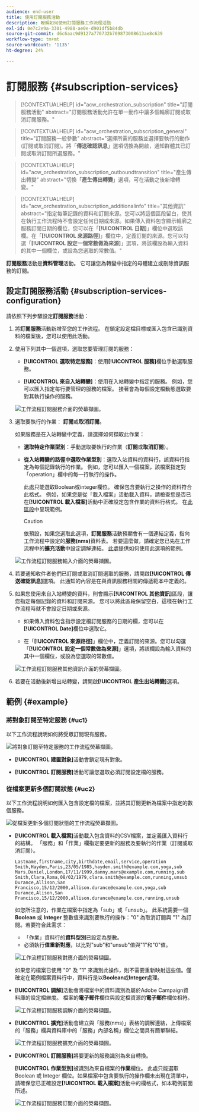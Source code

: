 ```yaml
---
audience: end-user
title: 使用訂閱服務活動
description: 瞭解如何使用訂閱服務工作流程活動
exl-id: 0e7c2e9a-3301-4988-ae0e-d901df5b84db
source-git-commit: d6c6aac9d9127a770732b709873008613ae8c639
workflow-type: tm+mt
source-wordcount: '1135'
ht-degree: 24%

---
```


# 訂閱服務 {#subscription-services}

>[!CONTEXTUALHELP]
>id="acw_orchestration_subscription"
>title="訂閱服務活動"
>abstract="訂閱服務活動允許在單一動作中讓多個輪廓訂閱或取消訂閱服務。"

>[!CONTEXTUALHELP]
>id="acw_orchestration_subscription_general"
>title="訂閱服務一般參數"
>abstract="選擇所需的服務並選擇要執行的動作 (訂閱或取消訂閱)。將「**傳送確認訊息**」選項切換為開啟，通知群體其已訂閱或取消訂閱所選服務。"

>[!CONTEXTUALHELP]
>id="acw_orchestration_subscription_outboundtransition"
>title="產生傳出轉變"
>abstract="切換「**產生傳出轉變**」選項，可在活動之後新增轉變。"

>[!CONTEXTUALHELP]
>id="acw_orchestration_subscription_additionalinfo"
>title="其他資訊"
>abstract="指定每筆記錄的資料和訂閱來源。您可以將這個區段留白，使其在執行工作流程時不會設定任何日期或來源。如果傳入資料包含顯示輪廓之服務訂閱日期的欄位，您可以在「**[!UICONTROL 日期]**」欄位中選取該欄。在「**[!UICONTROL 來源路徑]**」欄位中，定義訂閱的來源。您可以勾選「**[!UICONTROL 設定一個常數做為來源]**」選項，將該欄設為輸入資料的其中一個欄位，或設為您選取的常數值。"

**訂閱服務**&#x200B;活動是&#x200B;**資料管理**&#x200B;活動。 它可讓您為轉變中指定的母體建立或刪除資訊服務的訂閱。

## 設定訂閱服務活動 {#subscription-services-configuration}

請依照下列步驟設定&#x200B;**訂閱服務**&#x200B;活動：

1. 將&#x200B;**訂閱服務**&#x200B;活動新增至您的工作流程。 在鎖定設定檔目標或匯入包含已識別資料的檔案後，您可以使用此活動。

1. 使用下列其中一個選項，選取您要管理訂閱的服務：

   * **[!UICONTROL 選取特定服務]**：使用&#x200B;**[!UICONTROL 服務]**&#x200B;欄位手動選取服務。

   * **[!UICONTROL 來自入站轉變]**：使用在入站轉變中指定的服務。 例如，您可以匯入指定每行要管理的服務的檔案。 接著會為每個設定檔動態選取要對其執行操作的服務。

   ![工作流程訂閱服務介面的熒幕擷圖。](../assets/workflow-subscription-service.png)

1. 選取要執行的作業： **訂閱**&#x200B;或&#x200B;**取消訂閱**。

   如果服務是在入站轉變中定義，請選擇如何擷取此作業：

   * **選取特定作業型別**：手動選取要執行的作業（**訂閱**&#x200B;或&#x200B;**取消訂閱**）。

   * **從入站轉變的路徑中選取作業型別**：選取入站資料的資料行，該資料行指定為每個記錄執行的作業。 例如，您可以匯入一個檔案，該檔案指定對「operation」欄中的每一行執行的操作。

     此處只能選取Boolean或integer欄位。 確保包含要執行之操作的資料符合此格式。 例如，如果您是從「載入檔案」活動載入資料，請檢查您是否已在&#x200B;**[!UICONTROL 載入檔案]**&#x200B;活動中正確設定包含作業的資料行格式。 在[此區段](#uc2)中呈現範例。

     >[!CAUTION]
     >
     >依預設，如果您選取此選項，**訂閱服務**&#x200B;活動預期會有一個連結定義，指向工作流程中設定的&#x200B;**服務(nms)**&#x200B;資料表。 若要這麼做，請確定您已先在工作流程中的&#x200B;**擴充活動**&#x200B;中設定調解連結。 [此處](#uc2)提供如何使用此選項的範例。

   ![工作流程訂閱服務輸入介面的熒幕擷圖。](../assets/workflow-subscription-service-inbound.png)

1. 若要通知收件者他們已訂閱或取消訂閱選取的服務，請開啟&#x200B;**[!UICONTROL 傳送確認訊息]**&#x200B;選項。 此通知的內容是在與資訊服務相關的傳遞範本中定義的。

1. 如果您使用來自入站轉變的資料，則會顯示&#x200B;**[!UICONTROL 其他資訊]**&#x200B;區段，讓您指定每個記錄的資料和訂閱來源。 您可以將此區段保留空白，這樣在執行工作流程時就不會設定日期或來源。

   * 如果傳入資料包含指示設定檔訂閱服務的日期的欄，您可以在&#x200B;**[!UICONTROL Date]**&#x200B;欄位中選取它。

   * 在「**[!UICONTROL 來源路徑]**」欄位中，定義訂閱的來源。您可以勾選「**[!UICONTROL 設定一個常數做為來源]**」選項，將該欄設為輸入資料的其中一個欄位，或設為您選取的常數值。

   ![工作流程訂閱服務其他資訊介面的熒幕擷圖。](../assets/workflow-subscription-service-additional.png)

1. 若要在活動後新增出站轉變，請開啟&#x200B;**[!UICONTROL 產生出站轉變]**&#x200B;選項。

## 範例 {#example}

### 將對象訂閱至特定服務 {#uc1}

以下工作流程說明如何將受眾訂閱現有服務。

![將對象訂閱至特定服務的工作流程熒幕擷圖。](../assets/workflow-subscription-service-uc1.png)

* **[!UICONTROL 建置對象]**&#x200B;活動會鎖定現有對象。

* **[!UICONTROL 訂閱服務]**&#x200B;活動可讓您選取必須訂閱設定檔的服務。

### 從檔案更新多個訂閱狀態 {#uc2}

以下工作流程說明如何匯入包含設定檔的檔案，並將其訂閱更新為檔案中指定的數個服務。

![從檔案更新多個訂閱狀態的工作流程熒幕擷圖。](../assets/workflow-subscription-service-uc2.png)

* **[!UICONTROL 載入檔案]**&#x200B;活動載入包含資料的CSV檔案，並定義匯入資料行的結構。 「服務」和「作業」欄指定要更新的服務及要執行的作業（訂閱或取消訂閱）。

  ```
  Lastname,firstname,city,birthdate,email,service,operation
  Smith,Hayden,Paris,23/05/1985,hayden.smith@example.com,yoga,sub
  Mars,Daniel,London,17/11/1999,danny.mars@example.com,running,sub
  Smith,Clara,Roma,08/02/1979,clara.smith@example.com,running,unsub
  Durance,Allison,San Francisco,15/12/2000,allison.durance@example.com,yoga,sub
  Durance,Alison,San Francisco,15/12/2000,allison.durance@example.com,running,unsub
  ```

  如您所注意的，作業在檔案中指定為「sub」或「unsub」。 此系統需要一個 **Boolean** 或 **Integer** 整數值來識別要執行的操作：&quot;0&quot; 為取消訂閱與 &quot;1&quot; 為訂閱。若要符合此需求：
   * 「作業」資料行的&#x200B;**資料型別**&#x200B;已設定為整數。
   * 必須執行&#x200B;**值重新對應**，以比對&quot;sub&quot;和&quot;unsub&quot;值與&quot;1&quot;和&quot;0&quot;值。

  ![工作流程訂閱服務對應介面的熒幕擷圖。](../assets/workflow-subscription-service-uc2-mapping.png)

  如果您的檔案已使用 &quot;0&quot; 及 &quot;1&quot; 來識別此操作，則不需要重新映射這些值。僅確定在範例檔案資料行中，資料行是以&#x200B;**Boolean**&#x200B;或&#x200B;**Integer**&#x200B;處理。

* **[!UICONTROL 調解]**&#x200B;活動會將檔案中的資料識別為屬於Adobe Campaign資料庫的設定檔維度。 檔案的&#x200B;**電子郵件**&#x200B;欄位與設定檔資源的&#x200B;**電子郵件**&#x200B;欄位相符。

  ![工作流程訂閱服務調解介面的熒幕擷圖。](../assets/workflow-subscription-service-uc2-reconciliation.png)

* **[!UICONTROL 擴充]**&#x200B;活動會建立與「服務(nms)」表格的調解連結，上傳檔案的「服務」欄與資料庫中的「服務」內部名稱」欄位之間具有簡單聯結。

  ![工作流程訂閱服務擴充介面的熒幕擷圖。](../assets/workflow-subscription-service-uc2-enrichment.png)

* **[!UICONTROL 訂閱服務]**&#x200B;將要更新的服務識別為來自轉換。

  **[!UICONTROL 作業型別]**&#x200B;被識別為來自檔案的&#x200B;**作業**&#x200B;欄位。 此處只能選取 Boolean 或 Integer 欄位。如果檔案中包含要執行的操作欄未出現在清單中，請確保您已正確設定&#x200B;**[!UICONTROL 載入檔案]**&#x200B;活動中的欄格式，如本範例前面所述。

  ![工作流程訂閱服務訂閱介面的熒幕擷圖。](../assets/workflow-subscription-service-uc2-subscription.png)